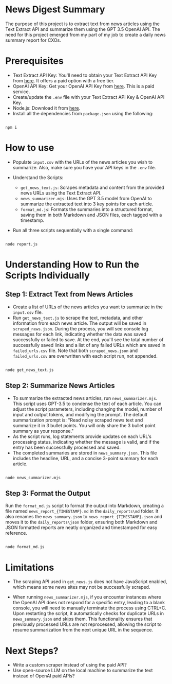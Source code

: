 # News Digest Summary
The purpose of this project is to extract text from news articles using the Text Extract API and summarize them using the GPT 3.5 OpenAI API. The need for this project emerged from my part of my job to create a daily news summary report for CXOs.

# Prerequisites

- Text Extract API Key: You'll need to obtain your Text Extract API Key from [here](https://rapidapi.com/altanalys/api/text-extract7). It offers a paid option with a free tier.
- OpenAI API Key: Get your OpenAI API Key from [here](https://platform.openai.com/account/api-keys). This is a paid service.
- Create/update the `.env` file with your Text Extract API Key & OpenAI API Key.
- Node.js: Download it from [here](https://nodejs.org/en).
- Install all the dependencies from `package.json` using the following:
```

npm i

``` 

# How to use
- Populate `input.csv` with the URLs of the news articles you wish to summarize. Also, make sure you have your API keys in the `.env` file.

- Understand the Scripts:
  - `get_news_text.js`: Scrapes metadata and content from the provided news URLs using the Text Extract API.
  - `news_summarizer.mjs`: Uses the GPT 3.5 model from OpenAI to summarize the extracted text into 3 key points for each article.
  - `format_md.js`: Formats the summaries into a structured format, saving them in both Markdown and JSON files, each tagged with a timestamp.
- Run all three scripts sequentially with a single command:
```

node report.js

```

# Understanding How to Run the Scripts Individually

## Step 1: Extract Text from News Articles
- Create a list of URLs of the news articles you want to summarize in the `input.csv` file.
- Run `get_news_text.js` to scrape the text, metadata, and other information from each news article. The output will be saved in `scraped_news.json`. During the process, you will see console log messages for each link, indicating whether the data was saved successfully or failed to save. At the end, you'll see the total number of successfully saved links and a list of any failed URLs which are saved in `failed_urls.csv` file. Note that both `scraped_news.json` and `failed_urls.csv` are overwritten with each script run, not appended.


```

node get_news_text.js

```  

## Step 2: Summarize News Articles
- To summarize the extracted news articles, run `news_summarizer.mjs`. This script uses GPT-3.5 to condense the text of each article. You can adjust the script parameters, including changing the model, number of input and output tokens, and modifying the prompt. The default summarization prompt is: "Read noisy scraped news text and summarize it in 3 bullet points. You will only share the 3 bullet point summary as your response."
- As the script runs, log statements provide updates on each URL's processing status, indicating whether the message is valid, and if the entry has been successfully processed and saved.
- The completed summaries are stored in `news_summary.json`. This file includes the headline, URL, and a concise 3-point summary for each article.
```

node news_summarizer.mjs

```

## Step 3: Format the Output
Run the `format_md.js` script to format the output into Markdown, creating a file named `news_report_{TIMESTAMP}.md` in the `daily_reports\md` folder. It also renames the `news_summary.json` to `news_report_{TIMESTAMP}.json` and moves it to the `daily_reports\json` folder, ensuring both Markdown and JSON formatted reports are neatly organized and timestamped for easy reference.

```

node format_md.js

```

# Limitations

- The scraping API used in `get_news.js` does not have JavaScript enabled, which means some news sites may not be successfully scraped.

- When running `news_summarizer.mjs`, if you encounter instances where the OpenAI API does not respond for a specific entry, leading to a blank console, you will need to manually terminate the process using CTRL+C. Upon restarting the script, it automatically checks for duplicate URLs in `news_summary.json` and skips them. This functionality ensures that previously processed URLs are not reprocessed, allowing the script to resume summarization from the next unique URL in the sequence.


# Next Steps?
- Write a custom scraper instead of using the paid API?
- Use open-source LLM on the local machine to summarize the text instead of OpenAI paid APIs?
